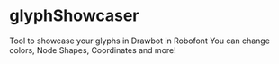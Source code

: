 # glyphShowcaser
Tool to showcase your glyphs in Drawbot in Robofont
You can change colors, Node Shapes, Coordinates and more!
